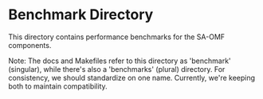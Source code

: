 # Benchmark Directory

This directory contains performance benchmarks for the SA-OMF components.

Note: The docs and Makefiles refer to this directory as 'benchmark' (singular), while there's also a 'benchmarks' (plural) directory.
For consistency, we should standardize on one name. Currently, we're keeping both to maintain compatibility.